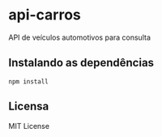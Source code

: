 # api-carros
API de veículos automotivos para consulta

## Instalando as dependências

```
npm install

```

## Licensa

MIT License